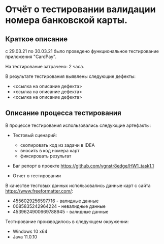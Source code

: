 # Отчёт о тестировании валидации номера банковской карты.

## Краткое описание

с 29.03.21 по 30.03.21 было проведено функциональное тестирование приложения "CardPay".

На тестирование затрачено: 2 часа.

В результате тестирования выявлены следующие дефекты:
* <ссылка на описание дефекта>
* <ссылка на описание дефекта>
* <ссылка на описание дефекта>

## Описание процесса тестирования

В процессе тестирования использовались следующие артефакты:
* Тестовый сценарий:
  * скопировать код из задачи в IDEA
  * вносить в код номера карт 
  * фиксировать результат
    
* Баг репорт в проекте https://github.com/vgnstr8edge/HW1_task1.1
  
* Отчет о тестировании


В качестве тестовых данных использовались данные карт с сайта https://www.freeformatter.com/:
* 4556029256597716 - валидные данные
* 0085835242964224 - невалидные данные
* 4539624900669788945 - валидные данные

Тестирование производилось в следующем окружении:
* Windows 10 x64
* Java 11.0.10
